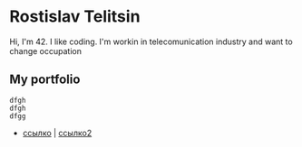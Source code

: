 # Rostislav Telitsin
Hi,
I'm 42. I like coding. I'm workin in telecomunication industry and want to change occupation

## My portfolio


~~~
dfgh
dfgh
dfgg
~~~



- [ссылко](https://www.youtube.com) | [ссылко2](https://youtu.be/d8fuCQ4IYC8)
